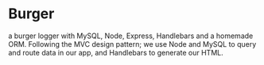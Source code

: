 # Burger
a burger logger with MySQL, Node, Express, Handlebars and a homemade ORM. Following the MVC design pattern; we use Node and MySQL to query and route data in our app, and Handlebars to generate our HTML.
